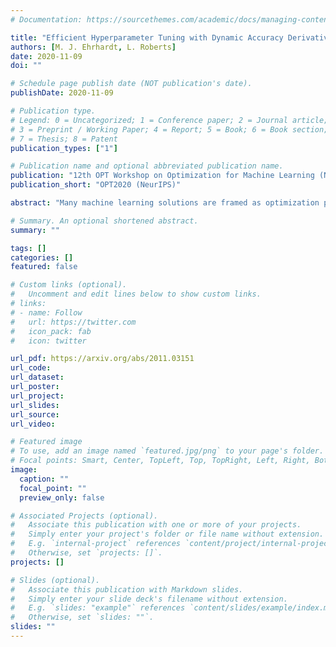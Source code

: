 ```yaml
---
# Documentation: https://sourcethemes.com/academic/docs/managing-content/

title: "Efficient Hyperparameter Tuning with Dynamic Accuracy Derivative-Free Optimization"
authors: [M. J. Ehrhardt, L. Roberts]
date: 2020-11-09
doi: ""

# Schedule page publish date (NOT publication's date).
publishDate: 2020-11-09

# Publication type.
# Legend: 0 = Uncategorized; 1 = Conference paper; 2 = Journal article;
# 3 = Preprint / Working Paper; 4 = Report; 5 = Book; 6 = Book section;
# 7 = Thesis; 8 = Patent
publication_types: ["1"]

# Publication name and optional abbreviated publication name.
publication: "12th OPT Workshop on Optimization for Machine Learning (NeurIPS 2020)"
publication_short: "OPT2020 (NeurIPS)"

abstract: "Many machine learning solutions are framed as optimization problems which rely on good hyperparameters. Algorithms for tuning these hyperparameters usually assume access to exact solutions to the underlying learning problem, which is typically not practical. Here, we apply a recent dynamic accuracy derivative-free optimization method to hyperparameter tuning, which allows inexact evaluations of the learning problem while retaining convergence guarantees. We test the method on the problem of learning elastic net weights for a logistic classifier, and demonstrate its robustness and efficiency compared to a fixed accuracy approach. This demonstrates a promising approach for hyperparameter tuning, with both convergence guarantees and practical performance."

# Summary. An optional shortened abstract.
summary: ""

tags: []
categories: []
featured: false

# Custom links (optional).
#   Uncomment and edit lines below to show custom links.
# links:
# - name: Follow
#   url: https://twitter.com
#   icon_pack: fab
#   icon: twitter

url_pdf: https://arxiv.org/abs/2011.03151
url_code:
url_dataset:
url_poster:
url_project:
url_slides:
url_source:
url_video:

# Featured image
# To use, add an image named `featured.jpg/png` to your page's folder. 
# Focal points: Smart, Center, TopLeft, Top, TopRight, Left, Right, BottomLeft, Bottom, BottomRight.
image:
  caption: ""
  focal_point: ""
  preview_only: false

# Associated Projects (optional).
#   Associate this publication with one or more of your projects.
#   Simply enter your project's folder or file name without extension.
#   E.g. `internal-project` references `content/project/internal-project/index.md`.
#   Otherwise, set `projects: []`.
projects: []

# Slides (optional).
#   Associate this publication with Markdown slides.
#   Simply enter your slide deck's filename without extension.
#   E.g. `slides: "example"` references `content/slides/example/index.md`.
#   Otherwise, set `slides: ""`.
slides: ""
---
```

